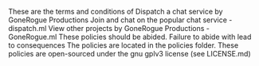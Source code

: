 These are the terms and conditions of Dispatch a chat service by GoneRogue Productions
Join and chat on the popular chat service - dispatch.ml
View other projects by GoneRogue Productions - GoneRogue.ml
These policies should be abided.
Failure to abide with lead to consequences 
The policies are located in the policies folder.
These policies are open-sourced under the gnu gplv3 license (see LICENSE.md)
